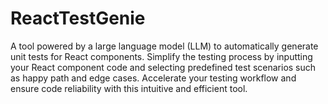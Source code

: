 # ReactTestGenie
A tool powered by a large language model (LLM) to automatically generate unit tests for React components. Simplify the testing process by inputting your React component code and selecting predefined test scenarios such as happy path and edge cases. Accelerate your testing workflow and ensure code reliability with this intuitive and efficient tool.
